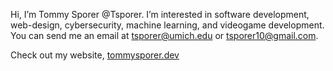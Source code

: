 Hi, I’m Tommy Sporer @Tsporer.
I’m interested in software development, web-design, cybersecurity, machine learning, and videogame development.
You can send me an email at tsporer@umich.edu or tsporer10@gmail.com.

Check out my website, [tommysporer.dev](url)
